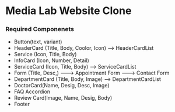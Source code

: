# Media Lab Website Clone

### Required Componenets

- Button(text, variant)
- HeaderCard (Title, Body, Coolor, Icon) --> HeaderCardList
- Service (Icon, Title, Body)
- InfoCard (Icon, Number, Detail)
- ServiceCard (Icon, Title, Body) --> ServiceCardList
- Form (Title, Desc,) ---> Appointment Form ---> Contact Form
- DepartmentCard (Title, Body, Image) --> DepartmentCardList
- DoctorCard(Name, Desig, Desc, Image)
- FAQ Accordion
- Review Card(Image, Name, Desig, Body)
- Footer
